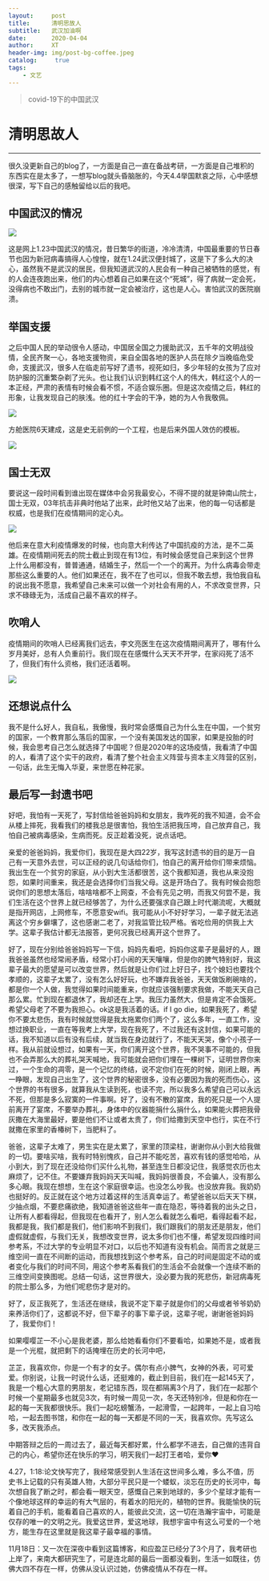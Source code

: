 ```yaml
---
layout:     post
title:      清明思故人
subtitle:   武汉加油啊
date:       2020-04-04
author:     XT
header-img: img/post-bg-coffee.jpeg
catalog: 	 true
tags:
    - 文艺
---
```



>covid-19下的中国武汉

# 清明思故人

------

很久没更新自己的blog了，一方面是自己一直在备战考研，一方面是自己堆积的东西实在是太多了，一想写blog就头昏脑胀的，今天4.4举国默哀之际，心中感想很深，写下自己的感触留给以后的我吧。

## 中国武汉的情况

![](https://raw.githubusercontent.com/xineting/xineting.github.io/master/pic/1-23wuhanjiedao.jpg)

 这是网上1.23中国武汉的情况，昔日繁华的街道，冷冷清清，中国最重要的节日春节也因为新冠病毒搞得人心惶惶，就在1.24武汉便封城了，这是下了多么大的决心，虽然我不是武汉的居民，但我知道武汉的人民会有一种自己被牺牲的感觉，有的人会连夜跑出来，他们的内心想着自己如果在这个“死城”，得了病就一定会死，没得病也不敢出门，去别的城市就一定会被治疗，这也是人心。害怕武汉的医院崩溃。



## 举国支援  

之后中国人民的举动很令人感动，中国居全国之力援助武汉，五千年的文明战役情，全民齐聚一心，各地支援物资，来自全国各地的医护人员在除夕当晚临危受命，支援武汉，很多人在临走前写好了遗书，视死如归，多少年轻的女孩为了应对防护服的沉重繁杂剃了光头。也让我们认识到韩红这个人的伟大，韩红这个人的一本正经，严肃的表情有时候会看不惯，不适合娱乐圈。但是这次疫情之后，韩红的形象，让我发现自己的肤浅。他的红十字会的干净，她的为人令我敬佩。

![](https://raw.githubusercontent.com/xineting/xineting.github.io/master/pic/hanhong.jpg)

方舱医院6天建成，这是史无前例的一个工程，也是后来外国人效仿的模板。

![](https://raw.githubusercontent.com/xineting/xineting.github.io/master/pic/fangcangyiyuan.jpg)



## 国士无双

要说这一段时间看到谁出现在媒体中会另我最安心，不得不提的就是钟南山院士，国士无双，03年抗击非典时他站了出来，此时他又站了出来，他的每一句话都是权威，也是我们在疫情期间的定心丸。

![](https://raw.githubusercontent.com/xineting/xineting.github.io/master/pic/zhongnnashan.jpg)

他后来在意大利疫情爆发的时候，也向意大利传达了中国抗疫的方法，是不二英雄。在疫情期间死去的院士截止到现在有13位，有时候会感觉自己来到这个世界上什么用都没有，普普通通，结婚生子，然后一个一个的离开。为什么病毒会带走那些这么重要的人。他们如果还在，我不在了也可以，但我不敢去想，我怕我自私的说出我不愿意，我希望自己未来可以做一个对社会有用的人，不求改变世界，只求不碌碌无为，活成自己最不喜欢的样子。



## 吹哨人

疫情期间的吹哨人已经离我们远去，李文亮医生在这次疫情期间离开了，哪有什么岁月美好，总有人负重前行。我们现在在感慨什么天天不开学，在家闷死了活不了，但我们有什么资格，我们还活着啊。

![](https://raw.githubusercontent.com/xineting/xineting.github.io/master/pic/liwenlaing.jpg)

## 还想说点什么

我不是什么好人，我自私，我傲慢，我时常会感慨自己为什么生在中国，一个贫穷的国家，一个教育那么落后的国家，一个没有美国发达的国家，如果是投胎的时候，我会思考自己怎么就选择了中国呢？但是2020年的这场疫情，我看清了中国的人，看清了这个实干的政府，看清了整个社会主义阵营与资本主义阵营的区别，一句话，此生无悔入华夏，来世愿在种花家。



## 最后写一封遗书吧



好吧，我怕有一天死了，写封信给爸爸妈妈和女朋友，我咋死的我不知道，会不会从楼上摔死，我看我们的楼我总是很害怕，我怕生活把我压垮，自己放弃自己，我怕自己被病毒感染，生病而死。反正趁着没死，说点话吧。

亲爱的爸爸妈妈，我爱你们，我现在是大四22岁，我写这封遗书的目的是万一自己有一天意外去世，可以正经的说几句话给你们，怕自己的离开给你们带来烦恼。我出生在一个贫穷的家庭，从小到大生活都很苦，这个我都知道，我也从来没抱怨，如果时间重来，我还是会选择你们当我父母。这是开场白了。我有时候会抱怨说你们的思想太落后，啥啥啥都不上网查，不会有先见之明，而我又何尝不是，我们生活在这个世界上就已经够苦了，为什么还要强求自己跟上时代潮流呢，大概就是指开网店，上网修车，不愿意安wifi。我可能从小不好好学习，一辈子就无法逃离这个穷乡僻壤了，这也感谢二老了，对我监管比较严格。省吃俭用的供我上大学。这辈子我估计都无法报答，更何况我已经离开这个世界了。

好了，现在分别给爸爸妈妈写一下信，妈妈先看吧，妈妈你这辈子是最好的人，跟我爸爸虽然也经常闹矛盾，经常小打小闹的天天嚷嚷，但是你的脾气特别好，我这辈子最大的愿望是可以改变世界，然后就是让你们过上好日子，找个媳妇也要找个孝顺的，这辈子太累了，没有怎么好好玩，也不嫌弃我爸爸，天天做饭刷碗啥的，都是你一个人做，我觉得如果时间能重来，你就应该强制要求我做，不能天天自己那么累。忙到现在都退休了，我却还在上学。我压力虽然大，但是肯定不会饿死。希望父母老了不要为我担心。ok这是我活着的话。if I go die，如果我死了，希望你不要太悲伤，我有时候就觉得是我太拖累你们两个了，这么多年，一直工作，没想过换职业，一直在等我考上大学，现在我死了，不过我还有这封信，如果可能的话，我不知道以后有没有后续，就当我在身边就行了，不能天天哭，像个小孩子一样。我从前就设想过，如果有一天，你们离开这个世界，我不哭事不可能的，但我也不会弄那么大的葬礼哭天喊地，我可能就会把你们埋在一棵树下，证明世界你来过，一个生命的凋零，是一个记忆的终结，说不定你们在死的时候，刚闭上眼，再一睁眼，发现自己出生了，这个世界的秘密很多，没有必要因为我的死而伤心，这个世界的书有很多，就算我从生读到死，也读不完，所以我多么希望自己可以永远不死，但那是多么寂寞的一件事啊。好了，没有不散的宴席，我的死只是一个人提前离开了宴席，不要举办葬礼，身体中的仪器能捐什么捐什么，如果能火葬把我骨灰撒在大海里最好，要是他们不让或者太贵了，你们给撒到天空中也行，实在不行就撒在家里的香椿树下，当肥料了。

爸爸，这辈子太难了，男生实在是太累了，家里的顶梁柱，谢谢你从小到大给我做的一切。要啥买啥，我有时特别愧疚，自己并不能吃苦，喜欢有钱的感觉哈哈，从小到大，到了现在还没给你们买什么礼物，甚至连生日都没记住，我感觉农历也太麻烦了，记不住。不要嫌弃我妈妈天天叫喊，我妈妈很善良，不会骗人，没有那么多心眼。我现在想想，生在这个家庭很幸运。也没怎么吵我。也没放弃我。我奶奶也挺好的。反正就在这个地方过着这样的生活真幸运了。希望爸爸以后天天下棋，少抽点烟，不要悲痛欲绝，我知道爸爸这些年一直在隐忍，等待着我的出头之日，让所有人都看得起，但我现在也看开了，别人怎么看就怎么看吧，看得起看不起，我都是我，我们都是我们，他们影响不到我们，我们跟我们的朋友还是朋友，他们虚假就虚假，与我们无关，我想改变世界，说太多你们也不懂，希望发现四维时间参考系，不过大学的专业明显不对口，以后也不知道有没有机会。简而言之就是三维空间一直在不间断的运动，而我想找到这个参考系，自己的时间是固定不动的或者变化与我们的时间不同，用这个参考系看我们的生活会不会就像一个连续不断的三维空间变换图呢。总结一句话，这世界很大，没必要为我的死悲伤，新冠病毒死的院士那么多，为他们呢悲伤才是对的。

好了，反正我死了，生活还在继续，我说不定下辈子就是你们的父母或者爷爷奶奶来养活你们了，这都说不好，但下辈子的事下辈子说，这辈子呢，谢谢爸爸妈妈了，我爱你们！

如果嘤嘤芷一不小心是我老婆，那么给她看看你们不要看哈，如果她不是，或者我是一个光棍，就把剩下的话掩埋在历史的长河中吧，

芷芷，我喜欢你，你是一个有才的女子。偶尔有点小脾气，女神的外表，可可爱爱。你别说，让我一时说什么话，还挺难的，截止到目前，我们在一起145天了，我是一个粗心大意的男朋友，老记错东西，现在都隔离3个月了，我们在一起那个时候一个星期最多也就见3次，有时候一周见一次，冬天还特别冷，但是和你在一起的每一天我都很快乐。我们一起吃螃蟹汤，一起滑雪，一起跨年，一起上自习哈哈，一起去图书馆，和你在一起的每一天都是不同的一天，我喜欢你。先写这么多，改天我添点。

中期答辩之后的一周过去了，最近每天都好累，什么都学不进去，自己做的违背自己的内心，希望你还在快乐的学习，明天我们一起打王者哈，爱你❤️

4.27，1:18:论文快写完了，我经常感受到人生活在这世间多么难，多么不值，历史书上记载的只有英雄人物，大部分平民只是一个蝼蚁，淡忘在历史的长河中，每次想自我了断之时，都会看一眼天空，感慨自己来到地球的，多少个星球才能有一个像地球这样的幸运的有大气层的，有着水的阳光的，植物的世界。我能愉快的玩着自己的手机，能看着自己喜欢的人，能彼此交流，这一切在浩瀚宇宙中，可能是仅存的唯一的文明之光。我爱这世界，爱这地球，我想宇宙中有这么可爱的一个地方，能生存在这里就是我这辈子最幸福的事情。

11月18日：又一次在深夜中看到这篇博客，和应盈芷已经分了3个月了，我考研也上岸了，来南大都研究生了，可是连北邮的最后一面都没看到，生活一如既往，仿佛大四不存在一样，仿佛从没认识过她，仿佛疫情从不存在一样。